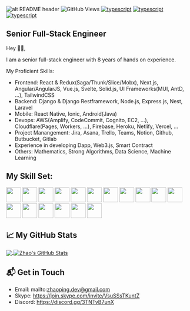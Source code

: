 ![alt README header](https://raw.githubusercontent.com/versa-dev/versa-dev/master/assets/header.png)
![GitHub Views](https://komarev.com/ghpvc/?username=versa-dev&color=FAC151)
[![typescript](https://img.shields.io/badge/React-Expert-FAC151.svg?logo=react&logoWidth=20)](https://github.com/versa-dev)
[![typescript](https://img.shields.io/badge/Django-Expert-FAC151.svg?logo=django&logoWidth=20)](https://github.com/versa-dev)
[![typescript](https://img.shields.io/badge/Mathematics-Expert-FAC151.svg?logo=mathematics&logoWidth=20)](https://github.com/versa-dev)
## Senior Full-Stack Engineer

Hey 👋🏻,


I am a senior full-stack engineer with 8 years of hands on experience.

My Proficient Skills: 
 - Frontend: React & Redux(Saga/Thunk/Slice/Mobx), Next.js, Angular/AngularJS, Vue.js, Svelte, Solid.js, UI Frameworks(MUI, AntD, ...), TailwindCSS
 - Backend: Django & Django Restframework, Node.js, Express.js, Nest, Laravel
 - Mobile: React Native, Ionic, Android(Java)
 - Devops: AWS(Amplify, CodeCommit, Cognito, EC2, ...), Cloudflare(Pages, Workers, ...), Firebase, Heroku, Netlify, Vercel, ...
 - Project Manangement: Jira, Asana, Trello, Teams, Notion, Github, Butbucket, Gitlab
 - Experience in developing Dapp, Web3.js, Smart Contract
 - Others: Mathematics, Strong Algorithms, Data Science, Machine Learning


## My Skill Set:

<p align="left">
<img src="https://raw.githubusercontent.com/versa-dev/versa-dev/main/assets/react-original.svg" height="auto" width="40">
  
<img src="https://raw.githubusercontent.com/versa-dev/versa-dev/main/assets/django.png" height="auto" width="40">

<img src="https://raw.githubusercontent.com/versa-dev/versa-dev/main/assets/nodejs-original.svg" height="auto" width="40">

<img src="https://raw.githubusercontent.com/versa-dev/versa-dev/main/assets/express-original.svg" height="auto" width="40">

<img src="https://raw.githubusercontent.com/versa-dev/versa-dev/main/assets/mongodb-original.svg" height="auto" width="40">

<img src="https://raw.githubusercontent.com/versa-dev/versa-dev/main/assets/angular.svg" height="auto" width="40">

<img src="https://raw.githubusercontent.com/versa-dev/versa-dev/main/assets/javascript-plain.svg" height="auto" width="40">

<img src="https://raw.githubusercontent.com/versa-dev/versa-dev/main/assets/python.svg" height="auto" width="40">

<img src="https://raw.githubusercontent.com/versa-dev/versa-dev/main/assets/css3-original.svg" height="auto" width="40">

<img src="https://raw.githubusercontent.com/versa-dev/versa-dev/main/assets/sass-original.svg" height="auto" width="40">

<img src="https://raw.githubusercontent.com/versa-dev/versa-dev/main/assets/react-original.svg" height="auto" width="40">

<img src="https://raw.githubusercontent.com/versa-dev/versa-dev/main/assets/jquery-plain.svg" height="auto" width="40">

<img src="https://raw.githubusercontent.com/versa-dev/versa-dev/main/assets/html5-original.svg" height="auto" width="40">

<img src="https://raw.githubusercontent.com/versa-dev/versa-dev/main/assets/bootstrap-plain.svg" height="auto" width="40">

<img src="https://raw.githubusercontent.com/versa-dev/versa-dev/main/assets/visualstudio-plain.svg" height="auto" width="40">

<img src="https://raw.githubusercontent.com/versa-dev/versa-dev/main/assets/redux-original.svg" height="auto" width="40">

<img src="https://raw.githubusercontent.com/versa-dev/versa-dev/main/assets/git-original.svg" height="auto" width="40">
</p>

## &#x1f4c8; My GitHub Stats

<a href="https://github.com/versa-dev">
  <img align="center" src="https://github-readme-stats.vercel.app/api/top-langs/?username=versa-dev&title_color=ffffff&text_color=c9cacc&icon_color=2bbc8a&bg_color=1d1f21" />
</a>

<a href="https://github.com/versa-dev">
  <img align="center" src="https://github-readme-stats.vercel.app/api?username=versa-dev&hide=PHP&show_icons=true&line_height=27&count_private=true&title_color=ffffff&text_color=c9cacc&icon_color=2bbc8a&bg_color=1d1f21" alt="Zhao's GitHub Stats" />
</a>


## 📬 Get in Touch


- Email:  mailto:zhaoping.dev@gmail.com
- Skype:  https://join.skype.com/invite/VsuSSsTKuntZ
- Discord:  https://discord.gg/3TNTvB7unX
